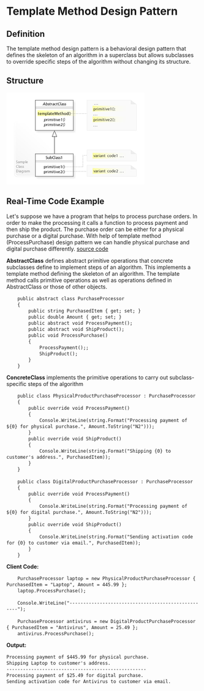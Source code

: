 # Template Method Design Pattern

## Definition
The template method design pattern is a behavioral design pattern that defines the skeleton of an algorithm in a superclass but allows subclasses to override specific steps of the algorithm without changing its structure.

## Structure
![ScreenShot](/Assets/Images/Template_Method_UML.jpg)

## Real-Time Code Example
Let's suppose we have a program that helps to process purchase orders. In order to make the processing it calls a function to process payment and then ship the product. The purchase order can be either for a physical purchase or a digital purchase. With help of template method (ProcessPurchase) design pattern we can handle physical purchase and digital purchase differently.
[source code](TemplateMethod.cs)

<b>AbstractClass</b> defines abstract primitive operations that concrete subclasses define to implement steps of an algorithm. This implements a template method defining the skeleton of an algorithm. The template method calls primitive operations as well as operations defined in AbstractClass or those of other objects.
```
    public abstract class PurchaseProcessor
	{
		public string PurchasedItem { get; set; }
		public double Amount { get; set; }
		public abstract void ProcessPayment();
        public abstract void ShipProduct();
		public void ProcessPurchase()
		{
			ProcessPayment();;
			ShipProduct();
		}
	}
```

<b>ConcreteClass</b> implements the primitive operations to carry out subclass-specific steps of the algorithm
```
	public class PhysicalProductPurchaseProcessor : PurchaseProcessor
	{
		public override void ProcessPayment()
		{
			Console.WriteLine(string.Format("Processing payment of ${0} for physical purchase.", Amount.ToString("N2")));
		}
		public override void ShipProduct()
		{
			Console.WriteLine(string.Format("Shipping {0} to customer's address.", PurchasedItem));
		}
	}	

    public class DigitalProductPurchaseProcessor : PurchaseProcessor
	{
		public override void ProcessPayment()
		{
			Console.WriteLine(string.Format("Processing payment of ${0} for digital purchase.", Amount.ToString("N2")));
		}
		public override void ShipProduct()
		{
			Console.WriteLine(string.Format("Sending activation code for {0} to customer via email.", PurchasedItem));
		}
	}
```

<b>Client Code:</b>
```
    PurchaseProcessor laptop = new PhysicalProductPurchaseProcessor { PurchasedItem = "Laptop", Amount = 445.99 };
    laptop.ProcessPurchase();
    
    Console.WriteLine("---------------------------------------------------");
    
    PurchaseProcessor antivirus = new DigitalProductPurchaseProcessor { PurchasedItem = "Antivirus", Amount = 25.49 };
    antivirus.ProcessPurchase();
```

<b>Output:</b>
```
Processing payment of $445.99 for physical purchase.
Shipping Laptop to customer's address.
---------------------------------------------------
Processing payment of $25.49 for digital purchase.
Sending activation code for Antivirus to customer via email.    
```